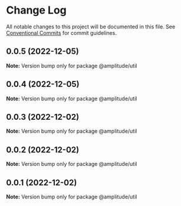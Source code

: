 # Change Log

All notable changes to this project will be documented in this file.
See [Conventional Commits](https://conventionalcommits.org) for commit guidelines.

## 0.0.5 (2022-12-05)

**Note:** Version bump only for package @amplitude/util





## 0.0.4 (2022-12-05)

**Note:** Version bump only for package @amplitude/util





## 0.0.3 (2022-12-02)

**Note:** Version bump only for package @amplitude/util





## 0.0.2 (2022-12-02)

**Note:** Version bump only for package @amplitude/util





## 0.0.1 (2022-12-02)

**Note:** Version bump only for package @amplitude/util
